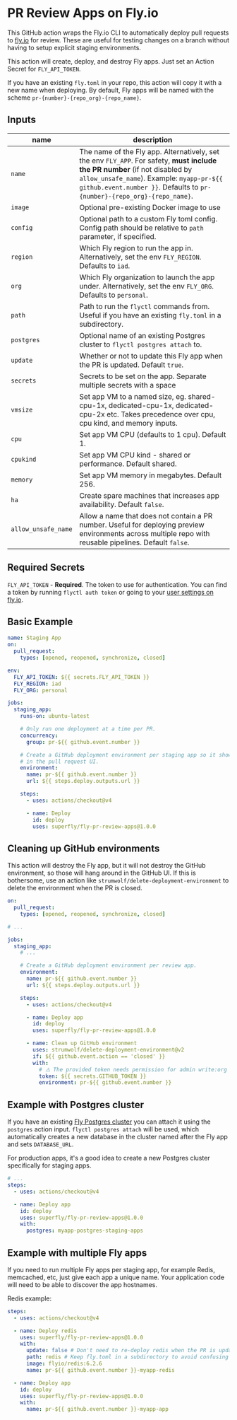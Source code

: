 # PR Review Apps on Fly.io

This GitHub action wraps the Fly.io CLI to automatically deploy pull requests to [fly.io](http://fly.io) for review. These are useful for testing changes on a branch without having to setup explicit staging environments.

This action will create, deploy, and destroy Fly apps. Just set an Action Secret for `FLY_API_TOKEN`.

If you have an existing `fly.toml` in your repo, this action will copy it with a new name when deploying. By default, Fly apps will be named with the scheme `pr-{number}-{repo_org}-{repo_name}`.

## Inputs

| name       | description                                                                                                                                                                                                                                           |
| ---------- |-------------------------------------------------------------------------------------------------------------------------------------------------------------------------------------------------------------------------------------------------------|
| `name`     | The name of the Fly app. Alternatively, set the env `FLY_APP`. For safety, **must include the PR number** (if not disabled by `allow_unsafe_name`). Example: `myapp-pr-${{ github.event.number }}`. Defaults to `pr-{number}-{repo_org}-{repo_name}`. |
| `image`    | Optional pre-existing Docker image to use                                                                                                                                                                                                             |
| `config`   | Optional path to a custom Fly toml config. Config path should be relative to `path` parameter, if specified.                                                                                                                                          |
| `region`   | Which Fly region to run the app in. Alternatively, set the env `FLY_REGION`. Defaults to `iad`.                                                                                                                                                       |
| `org`      | Which Fly organization to launch the app under. Alternatively, set the env `FLY_ORG`. Defaults to `personal`.                                                                                                                                         |
| `path`     | Path to run the `flyctl` commands from. Useful if you have an existing `fly.toml` in a subdirectory.                                                                                                                                                  |
| `postgres` | Optional name of an existing Postgres cluster to `flyctl postgres attach` to.                                                                                                                                                                         |
| `update`   | Whether or not to update this Fly app when the PR is updated. Default `true`.                                                                                                                                                                         |
| `secrets`  | Secrets to be set on the app. Separate multiple secrets with a space                                                                                                                                                                                  |
| `vmsize`   | Set app VM to a named size, eg. shared-cpu-1x, dedicated-cpu-1x, dedicated-cpu-2x etc. Takes precedence over cpu, cpu kind, and memory inputs.                                                                                                        |
| `cpu`      | Set app VM CPU (defaults to 1 cpu). Default 1.                                                                                                                                                                                                        |
| `cpukind`  | Set app VM CPU kind - shared or performance. Default shared.                                                                                                                                                                                          |
| `memory`   | Set app VM memory in megabytes. Default 256.                                                                                                                                                                                                          |
| `ha`       | Create spare machines that increases app availability. Default `false`.                                                                                                                                                                               |
| `allow_unsafe_name`       | Allow a name that does not contain a PR number. Useful for deploying preview environments across multiple repo with reusable pipelines. Default `false`.                                                                                              |

## Required Secrets

`FLY_API_TOKEN` - **Required**. The token to use for authentication. You can find a token by running `flyctl auth token` or going to your [user settings on fly.io](https://fly.io/user/personal_access_tokens).

## Basic Example

```yaml
name: Staging App
on:
  pull_request:
    types: [opened, reopened, synchronize, closed]

env:
  FLY_API_TOKEN: ${{ secrets.FLY_API_TOKEN }}
  FLY_REGION: iad
  FLY_ORG: personal

jobs:
  staging_app:
    runs-on: ubuntu-latest

    # Only run one deployment at a time per PR.
    concurrency:
      group: pr-${{ github.event.number }}

    # Create a GitHub deployment environment per staging app so it shows up
    # in the pull request UI.
    environment:
      name: pr-${{ github.event.number }}
      url: ${{ steps.deploy.outputs.url }}

    steps:
      - uses: actions/checkout@v4

      - name: Deploy
        id: deploy
        uses: superfly/fly-pr-review-apps@1.0.0
```

## Cleaning up GitHub environments

This action will destroy the Fly app, but it will not destroy the GitHub environment, so those will hang around in the GitHub UI. If this is bothersome, use an action like `strumwolf/delete-deployment-environment` to delete the environment when the PR is closed.

```yaml
on:
  pull_request:
    types: [opened, reopened, synchronize, closed]

# ...

jobs:
  staging_app:
    # ...

    # Create a GitHub deployment environment per review app.
    environment:
      name: pr-${{ github.event.number }}
      url: ${{ steps.deploy.outputs.url }}

    steps:
      - uses: actions/checkout@v4

      - name: Deploy app
        id: deploy
        uses: superfly/fly-pr-review-apps@1.0.0

      - name: Clean up GitHub environment
        uses: strumwolf/delete-deployment-environment@v2
        if: ${{ github.event.action == 'closed' }}
        with:
          # ⚠️ The provided token needs permission for admin write:org
          token: ${{ secrets.GITHUB_TOKEN }}
          environment: pr-${{ github.event.number }}
```

## Example with Postgres cluster

If you have an existing [Fly Postgres cluster](https://fly.io/docs/reference/postgres/) you can attach it using the `postgres` action input. `flyctl postgres attach` will be used, which automatically creates a new database in the cluster named after the Fly app and sets `DATABASE_URL`.

For production apps, it's a good idea to create a new Postgres cluster specifically for staging apps.

```yaml
# ...
steps:
  - uses: actions/checkout@v4

  - name: Deploy app
    id: deploy
    uses: superfly/fly-pr-review-apps@1.0.0
    with:
      postgres: myapp-postgres-staging-apps
```

## Example with multiple Fly apps

If you need to run multiple Fly apps per staging app, for example Redis, memcached, etc, just give each app a unique name. Your application code will need to be able to discover the app hostnames.

Redis example:

```yaml
steps:
  - uses: actions/checkout@v4

  - name: Deploy redis
    uses: superfly/fly-pr-review-apps@1.0.0
    with:
      update: false # Don't need to re-deploy redis when the PR is updated
      path: redis # Keep fly.toml in a subdirectory to avoid confusing flyctl
      image: flyio/redis:6.2.6
      name: pr-${{ github.event.number }}-myapp-redis

  - name: Deploy app
    id: deploy
    uses: superfly/fly-pr-review-apps@1.0.0
    with:
      name: pr-${{ github.event.number }}-myapp-app
```
